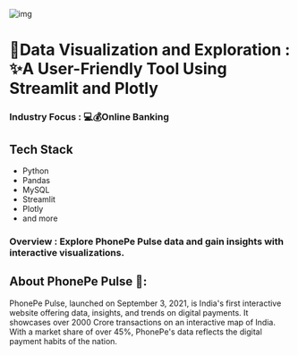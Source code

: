 ![img](https://user-images.githubusercontent.com/121713702/226621611-58ea743a-9f9d-43cd-880f-39e0f4e45b9c.png)

# 📌Data Visualization and Exploration : ✨A User-Friendly Tool Using Streamlit and Plotly

### Industry Focus : 💻💰Online Banking
## Tech Stack

- Python
- Pandas
- MySQL
- Streamlit
- Plotly
- and more
### Overview : Explore PhonePe Pulse data and gain insights with interactive visualizations.
## About PhonePe Pulse 🎇:
PhonePe Pulse, launched on September 3, 2021, is India's first interactive website offering data, insights, and trends on digital payments. It showcases over 2000 Crore transactions on an interactive map of India. With a market share of over 45%, PhonePe's data reflects the digital payment habits of the nation.

